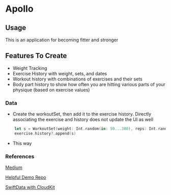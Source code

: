 #  Apollo

## Usage

This is an application for becoming fitter and stronger

## Features To Create

* Weight Tracking
* Exercise History with weight, sets, and dates
* Workout history with combinations of exercises and their sets
* Body part history to show how often you are hitting various parts of your physique (based on exercise values)


### Data
- Create the workoutSet, then add it to the exercise history. Directly associating the exercise and history does not update the UI as well
```swift
    let s = WorkoutSet(weight: Int.random(in: 50...300), reps: Int.random(in: 1...30), timestamp: randomTimestamp)
    exercise.history?.append(s)
```
- This way



### References

[Medium](https://github.com/emptybasket/anothertodo-app/blob/develop/Another%20ToDo%20App/Another%20ToDo%20App/Screens/AddToDoListItemScreen.swift)

[Helpful Demo Repo](https://github.com/gahntpo/SnippetBox-SwiftData/blob/main/SnippetBox/swift%20data/models/Folder.swift)

[SwiftData with CloudKit](https://www.youtube.com/watch?v=un45CkTY5fM)
